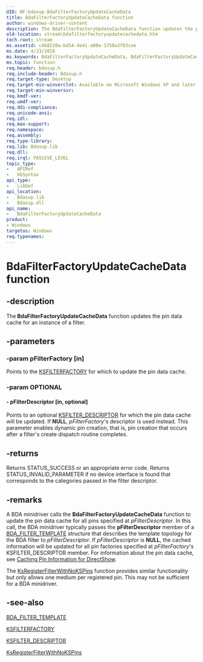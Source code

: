 ```yaml
---
UID: NF:bdasup.BdaFilterFactoryUpdateCacheData
title: BdaFilterFactoryUpdateCacheData function
author: windows-driver-content
description: The BdaFilterFactoryUpdateCacheData function updates the pin data cache for an instance of a filter.
old-location: stream\bdafilterfactoryupdatecachedata.htm
tech.root: stream
ms.assetid: c4b8220a-bd54-4e41-a00e-3750a3f03cae
ms.date: 4/23/2018
ms.keywords: BdaFilterFactoryUpdateCacheData, BdaFilterFactoryUpdateCacheData function [Streaming Media Devices], bdaref_b384500e-7b80-4413-a950-f7cf7aed3f54.xml, bdasup/BdaFilterFactoryUpdateCacheData, stream.bdafilterfactoryupdatecachedata
ms.topic: function
req.header: bdasup.h
req.include-header: Bdasup.h
req.target-type: Desktop
req.target-min-winverclnt: Available on Microsoft Windows XP and later operating systems. This routine is available on the Windows 2000 platform only if Microsoft DirectX 9.0 and later is installed on that platform.
req.target-min-winversvr: 
req.kmdf-ver: 
req.umdf-ver: 
req.ddi-compliance: 
req.unicode-ansi: 
req.idl: 
req.max-support: 
req.namespace: 
req.assembly: 
req.type-library: 
req.lib: Bdasup.lib
req.dll: 
req.irql: PASSIVE_LEVEL
topic_type:
-	APIRef
-	kbSyntax
api_type:
-	LibDef
api_location:
-	Bdasup.lib
-	Bdasup.dll
api_name:
-	BdaFilterFactoryUpdateCacheData
product:
- Windows
targetos: Windows
req.typenames: 
---
```


# BdaFilterFactoryUpdateCacheData function


## -description


The<b> BdaFilterFactoryUpdateCacheData</b> function updates the pin data cache for an instance of a filter.


## -parameters




### -param pFilterFactory [in]

Points to the <a href="https://msdn.microsoft.com/library/windows/hardware/ff562530">KSFILTERFACTORY</a> for which to update the pin data cache.


### -param OPTIONAL






#### - pFilterDescriptor [in, optional]

Points to an optional <a href="https://msdn.microsoft.com/library/windows/hardware/ff562553">KSFILTER_DESCRIPTOR</a> for which the pin data cache will be updated. If <b>NULL</b>, <i>pFilterFactory</i>'s descriptor is used instead. This parameter enables dynamic pin creation, that is, pin creation that occurs after a filter's create dispatch routine completes.


## -returns



Returns STATUS_SUCCESS or an appropriate error code. Returns STATUS_INVALID_PARAMETER if no device interface is found that corresponds to the categories passed in the filter descriptor.




## -remarks



A BDA minidriver calls the <b>BdaFilterFactoryUpdateCacheData</b> function to update the pin data cache for all pins specified at <i>pFilterDescriptor</i>. In this call, the BDA minidriver typically passes the <b>pFilterDescriptor</b> member of a <a href="https://msdn.microsoft.com/library/windows/hardware/ff556523">BDA_FILTER_TEMPLATE</a> structure that describes the template topology for the BDA filter to <i>pFilterDescriptor</i>. If <i>pFilterDescriptor</i> is <b>NULL</b>, the cached information will be updated for all pin factories specified at <i>pFilterFactory</i>'s KSFILTER_DESCRIPTOR member. For information about the pin data cache, see <a href="https://msdn.microsoft.com/1e6a973b-32d2-4ac2-9cd6-f4d3c329cecf">Caching Pin Information for DirectShow</a>. 

The <a href="https://msdn.microsoft.com/library/windows/hardware/ff566773">KsRegisterFilterWithNoKSPins</a> function provides similar functionality but only allows one medium per registered pin. This may not be sufficient for a BDA minidriver.




## -see-also




<a href="https://msdn.microsoft.com/library/windows/hardware/ff556523">BDA_FILTER_TEMPLATE</a>



<a href="https://msdn.microsoft.com/library/windows/hardware/ff562530">KSFILTERFACTORY</a>



<a href="https://msdn.microsoft.com/library/windows/hardware/ff562553">KSFILTER_DESCRIPTOR</a>



<a href="https://msdn.microsoft.com/library/windows/hardware/ff566773">KsRegisterFilterWithNoKSPins</a>
 

 

